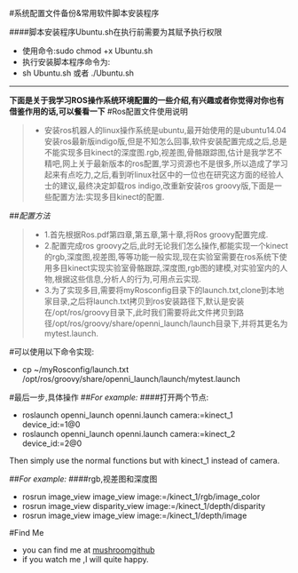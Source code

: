#系统配置文件备份&常用软件脚本安装程序

####脚本安装程序Ubuntu.sh在执行前需要为其赋予执行权限

* 使用命令:sudo chmod +x Ubuntu.sh   
* 执行安装脚本程序命令为:
* sh Ubuntu.sh 或者 ./Ubuntu.sh
--------------------------------------

**下面是关于我学习ROS操作系统环境配置的一些介绍,有兴趣或者你觉得对你也有借鉴作用的话,可以餐看一下**
#Ros配置文件使用说明

>* 安装ros机器人的linux操作系统是ubuntu,最开始使用的是ubuntu14.04安装ros最新版indigo版,但是不知怎么回事,软件安装配置完成之后,总是不能实现多目kinect的深度图.rgb,视差图,骨骼跟踪图,估计是我学艺不精吧,网上关于最新版本的ros配置,学习资源也不是很多,所以造成了学习起来有点吃力,之后,看到听linux社区中的一位也在研究这方面的经验人士的建议,最终决定卸载ros indigo,改重新安装ros groovy版,下面是一些配置方法:实现多目kinect的配置.

##*配置方法*
>* 1.首先根据Ros.pdf第四章,第五章,第十章,将Ros groovy配置完成.     
>* 2.配置完成ros groovy之后,此时无论我们怎么操作,都能实现一个kinect的rgb,深度图,视差图,等等功能一般实现,现在实验室需要在ros系统下使用多目kinect实现实验室骨骼跟踪,深度图,rgb图的建模,对实验室内的人物,根据这些信息,分析人的行为,可用点云实现.   
>* 3.为了实现多目,需要将myRosconfig目录下的launch.txt,clone到本地家目录,之后将launch.txt拷贝到ros安装路径下,默认是安装在/opt/ros/groovy目录下,此时我们需要将此文件拷贝到路径/opt/ros/groovy/share/openni_launch/launch目录下,并将其更名为mytest.launch.

#可以使用以下命令实现:
* cp ~/myRosconfig/launch.txt /opt/ros/groovy/share/openni_launch/launch/mytest.launch

#最后一步,具体操作
##*For example:*
####打开两个节点:
* roslaunch openni_launch openni.launch camera:=kinect_1 device_id:=1@0
* roslaunch openni_launch openni.launch camera:=kinect_2 device_id:=2@0

Then simply use the normal functions but with kinect_1 instead of camera.

##*For example:*
####rgb,视差图和深度图
* rosrun image_view image_view image:=/kinect_1/rgb/image_color      
* rosrun image_view disparity_view image:=/kinect_1/depth/disparity      
* rosrun image_view image_view image:=/kinect_1/depth/image    

#Find Me
* you can find me at [mushroomgithub](https://github.com/mushroomgithub)    
* if you watch me ,I will quite happy.  
